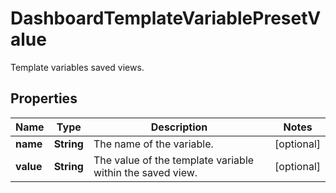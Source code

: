 

# DashboardTemplateVariablePresetValue

Template variables saved views.
## Properties

Name | Type | Description | Notes
------------ | ------------- | ------------- | -------------
**name** | **String** | The name of the variable. |  [optional]
**value** | **String** | The value of the template variable within the saved view. |  [optional]



